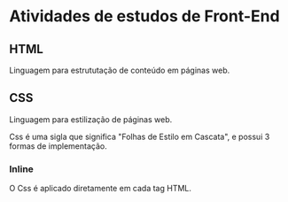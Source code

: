 # Atividades de estudos de Front-End

## HTML

Linguagem para estrututação de conteúdo em páginas web.

## CSS

Linguagem para estilização de páginas web.

Css é uma sigla que significa "Folhas de Estilo em Cascata", e possui 3 formas de implementação.

### Inline

O Css é aplicado diretamente em cada tag HTML.

